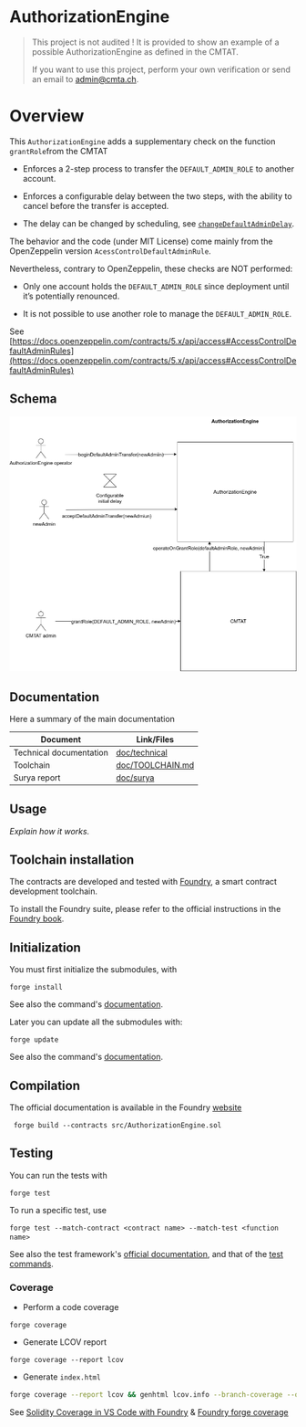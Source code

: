 # AuthorizationEngine

> This project is not audited !
> It is provided to show an example of a possible AuthorizationEngine as defined in the CMTAT.
>
> If you want to use this project, perform your own verification or send an email to [admin@cmta.ch](mailto:admin@cmta.ch).



# Overview

This `AuthorizationEngine` adds a supplementary check on the function `grantRole`from the CMTAT

- Enforces a 2-step process to transfer the `DEFAULT_ADMIN_ROLE` to another account.

- Enforces a configurable delay between the two steps, with the ability to cancel before the transfer is accepted.

- The delay can be changed by scheduling, see [`changeDefaultAdminDelay`](https://docs.openzeppelin.com/contracts/5.x/api/access#AccessControlDefaultAdminRules-changeDefaultAdminDelay-uint48-).

The behavior and the code (under MIT License) come mainly from the OpenZeppelin version `AcessControlDefaultAdminRule`.

Nevertheless, contrary to OpenZeppelin, these checks are NOT performed:

- Only one account holds the `DEFAULT_ADMIN_ROLE` since deployment until it’s potentially renounced.

- It is not possible to use another role to manage the `DEFAULT_ADMIN_ROLE`.

See [https://docs.openzeppelin.com/contracts/5.x/api/access#AccessControlDefaultAdminRules](https://docs.openzeppelin.com/contracts/5.x/api/access#AccessControlDefaultAdminRules)

## Schema

![authorizationEngine.drawio](./doc/schema/authorizationEngine.drawio.png)



## Documentation

Here a summary of the main documentation

| Document                | Link/Files                             |
| ----------------------- | -------------------------------------- |
| Technical documentation | [doc/technical](./doc/technical.md)    |
| Toolchain               | [doc/TOOLCHAIN.md](./doc/TOOLCHAIN.md) |
| Surya report            | [doc/surya](./doc/schema/surya)        |

## Usage

*Explain how it works.*


## Toolchain installation

The contracts are developed and tested with [Foundry](https://book.getfoundry.sh), a smart contract development toolchain.

To install the Foundry suite, please refer to the official instructions in the [Foundry book](https://book.getfoundry.sh/getting-started/installation).

## Initialization

You must first initialize the submodules, with

```
forge install
```

See also the command's [documentation](https://book.getfoundry.sh/reference/forge/forge-install).

Later you can update all the submodules with:

```
forge update
```

See also the command's [documentation](https://book.getfoundry.sh/reference/forge/forge-update).



## Compilation

The official documentation is available in the Foundry [website](https://book.getfoundry.sh/reference/forge/build-commands) 

```
 forge build --contracts src/AuthorizationEngine.sol
```

## Testing

You can run the tests with

```
forge test
```

To run a specific test, use

```
forge test --match-contract <contract name> --match-test <function name>
```

See also the test framework's [official documentation](https://book.getfoundry.sh/forge/tests), and that of the [test commands](https://book.getfoundry.sh/reference/forge/test-commands).

### Coverage

* Perform a code coverage

```
forge coverage
```

* Generate LCOV report

```
forge coverage --report lcov
```

- Generate `index.html`

```bash
forge coverage --report lcov && genhtml lcov.info --branch-coverage --output-dir coverage
```

See [Solidity Coverage in VS Code with Foundry](https://mirror.xyz/devanon.eth/RrDvKPnlD-pmpuW7hQeR5wWdVjklrpOgPCOA-PJkWFU) & [Foundry forge coverage](https://www.rareskills.io/post/foundry-forge-coverage)
